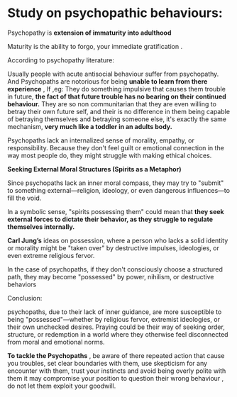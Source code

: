 

# Study on psychopathic behaviours:

Psychopathy is **extension of immaturity into adulthood** 

Maturity is the ability to forgo, your immediate gratification . 


According to psychopathy literature:

Usually people with acute antisocial behaviour suffer from psychopathy. And
Psychopaths are notorious for being **unable to learn from there experience** ,
If ,eg: They do something impulsive that causes them trouble in future, **the fact of that future trouble has no bearing on their continued behaviour.**
They are so non communitarian that they are even willing to betray their own future self, and their is no difference in them being capable of betraying themselves and betraying someone else, it's exactly the same mechanism, 
**very much like a toddler in an adults body.**


Psychopaths lack an internalized sense of morality, empathy, or responsibility. Because they don't feel guilt or emotional connection in the way most people do, they might struggle with making ethical choices.


**Seeking External Moral Structures (Spirits as a Metaphor)**

Since psychopaths lack an inner moral compass,  they may try to "submit" to something external—religion, ideology, or even dangerous influences—to fill the void.

In a symbolic sense, "spirits possessing them" could mean that **they seek external forces to dictate their behavior, as they struggle to regulate themselves internally.**


**Carl Jung’s** ideas on possession, where a person who lacks a solid identity or morality might be "taken over" by destructive impulses, ideologies, or even extreme religious fervor.

In the case of psychopaths, if they don't consciously choose a structured path, they may become "possessed" by power, nihilism, or destructive behaviors

Conclusion:

psychopaths, due to their lack of inner guidance, are more susceptible to being "possessed"—whether by religious fervor, extremist ideologies, or their own unchecked desires. Praying could be their way of seeking order, structure, or redemption in a world where they otherwise feel disconnected from moral and emotional norms.



**To tackle the Psychopaths** , be aware of there repeated action that cause you  troubles, set clear boundaries with them, use skepticism for any encounter with them, trust your instincts and avoid being overly polite with them it may compromise your position to question their wrong behaviour , do not let them exploit your goodwill.